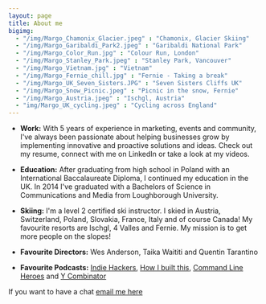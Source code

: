 ```yaml
---
layout: page
title: About me
bigimg:
  - "/img/Margo_Chamonix_Glacier.jpeg" : "Chamonix, Glacier Skiing"
  - "/img/Margo_Garibaldi_Park2.jpeg" : "Garibaldi National Park"
  - "/img/Margo_Color_Run.jpg" : "Colour Run, London"
  - "/img/Margo_Stanley_Park.jpeg" : "Stanley Park, Vancouver"
  - "/img/Margo_Vietnam.jpg" : "Vietnam"
  - "/img/Margo_Fernie_chill.jpg" : "Fernie - Taking a break"
  - "/img/Margo_UK_Seven_Sisters.JPG" : "Seven Sisters Cliffs UK"
  - "/img/Margo_Snow_Picnic.jpeg" : "Picnic in the snow, Fernie"
  - "/img/Margo_Austria.jpeg" : "Ischgl, Austria"
  - "img/Margo_UK_cycling.jpeg" : "Cycling across England"
---
```


- **Work:** With 5 years of experience in marketing, events and community, I've always been passionate about helping businesses grow by implementing innovative and proactive solutions and ideas. Check out my resume, connect with me on LinkedIn or take a look at my videos.

- **Education:** After graduating from high school in Poland with an International Baccalaureate Diploma, I continued my education in the UK. In 2014 I've graduated with a Bachelors of Science in Communications and Media from Loughborough University. 

- **Skiing:** I'm a level 2 certified ski instructor. I skied in Austria, Switzerland, Poland, Slovakia, France, Italy and of course Canada! My favourite resorts are Ischgl, 4 Valles and Fernie. My mission is to get more people on the slopes! 

- **Favourite Directors:** Wes Anderson, Taika Waititi and Quentin Tarantino

- **Favourite Podcasts:** <a href="https://www.indiehackers.com/podcast" target="_blank">Indie Hackers</a>, <a href="https://www.npr.org/podcasts/510313/how-i-built-this?t=1571655243107" target="_blank">How I built this</a>, <a href="https://www.redhat.com/en/command-line-heroes" target="_blank">Command Line Heroes</a> and <a href="https://blog.ycombinator.com/category/podcast/"  target="_blank">Y Combinator</a>

If you want to have a chat <a href="mailto:hello@margogantner.com">email me here</a>

